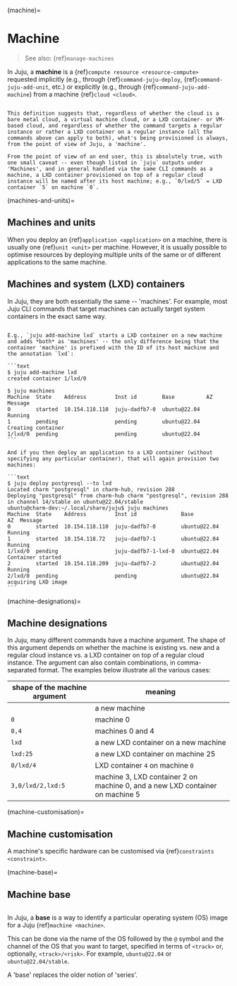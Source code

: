 (machine)=
# Machine

> See also: {ref}`manage-machines`

In Juju, a **machine** is a {ref}`compute resource <resource-compute>` requested implicitly (e.g., through {ref}`command-juju-deploy`, {ref}`command-juju-add-unit`, etc.) or explicitly (e.g., through {ref}`command-juju-add-machine`) from a machine {ref}`cloud <cloud>`.

```{important}

This definition suggests that, regardless of whether the cloud is a bare metal cloud, a virtual machine cloud, or a LXD container- or VM-based cloud, and regardless of whether the command targets a regular instance or rather a LXD container on a regular instance (all the commands above can apply to both), what's being provisioned is always, from the point of view of Juju, a 'machine'.

From the point of view of an end user, this is absolutely true, with one small caveat -- even though listed in `juju` outputs under 'Machines', and in general handled via the same CLI commands as a machine, a LXD container provisioned on top of a regular cloud instance will be named after its host machine; e.g., `0/lxd/5` = LXD container `5` on machine `0`.

```

(machines-and-units)=
## Machines and units

When you deploy an {ref}`application <application>` on a machine, there is usually one {ref}`unit <unit>` per machine. However, it is usually possible to optimise resources by deploying multiple units of the same or of different applications to the same machine.


## Machines and system (LXD) containers

In Juju, they are both essentially the same -- 'machines'.  For example, most Juju CLI commands that target machines can actually target system containers in the exact same way.


````{dropdown} Example

E.g., `juju add-machine lxd` starts a LXD container on a new machine and adds *both* as 'machines' -- the only difference being that the container 'machine' is prefixed with the ID of its host machine and the annotation `lxd`:

```text
$ juju add-machine lxd
created container 1/lxd/0

$ juju machines
Machine  State    Address         Inst id        Base          AZ  Message
0        started  10.154.118.110  juju-dadfb7-0  ubuntu@22.04      Running
1        pending                  pending        ubuntu@22.04      Creating container
1/lxd/0  pending                  pending        ubuntu@22.04
```

And if you then deploy an application to a LXD container (without specifying any particular container), that will again provision two machines:

```text
$ juju deploy postgresql --to lxd
Located charm "postgresql" in charm-hub, revision 288
Deploying "postgresql" from charm-hub charm "postgresql", revision 288 in channel 14/stable on ubuntu@22.04/stable
ubuntu@charm-dev:~/.local/share/juju$ juju machines
Machine  State    Address         Inst id              Base          AZ  Message
0        started  10.154.118.110  juju-dadfb7-0        ubuntu@22.04      Running
1        started  10.154.118.72   juju-dadfb7-1        ubuntu@22.04      Running
1/lxd/0  pending                  juju-dadfb7-1-lxd-0  ubuntu@22.04      Container started
2        started  10.154.118.209  juju-dadfb7-2        ubuntu@22.04      Running
2/lxd/0  pending                  pending              ubuntu@22.04      acquiring LXD image
```

````

(machine-designations)=
## Machine designations

In Juju, many different commands have a machine argument. The shape of this argument depends on whether the machine is existing vs. new and a regular cloud instance vs. a LXD container on top of a regular cloud instance. The argument can also contain combinations, in comma-separated format. The examples below illustrate all the various cases:

<!--
- When the machine is a regular cloud instance, the ID is numeric, e.g., `1`.
- When the machine is a LXD container provisioned on top of a regular cloud instance, the ID will take the form `<host instance ID>/lxd/<container ID>`, e.g., `0/lxd/4`.
- When the target machine does not yet exist, and thus does not yet have an ID, it is omitted.
- When the target container 'machine' does not yet exist but the target host instance does, so its ID is known, the ID will take the form `lxd:<host instance ID>`, e.g., `lxd:4`. When the target is more than one machine, the IDs can be specified at the same time, in comma-separated format. For more concreteness, some examples along with their gloss:
-->

| shape of the machine argument | meaning|
|-|-|
|  | a new machine |
|`0`| machine 0 |
|`0,4`| machines 0 and 4|
| `lxd` | a new LXD container  on a new machine |
| `lxd:25`| a new LXD container on machine 25|
| `0/lxd/4`| LXD container `4` on machine `0`|
|`3,0/lxd/2,lxd:5`| machine 3, LXD container 2 on machine 0, and a new LXD container on machine 5|

(machine-customisation)=
## Machine customisation
A machine's specific hardware can be customised via {ref}`constraints <constraint>`.

(machine-base)=
## Machine base

```{versionadded} 3.1.0
```

In Juju, a **base** is  a way to identify a particular operating system (OS) image for a Juju {ref}`machine <machine>`.

This can be done via the name of the OS followed by the `@` symbol and the channel of the OS that you want to target, specified in terms of `<track>` or, optionally, `<track>/<risk>`. For example, `ubuntu@22.04` or `ubuntu@22.04/stable`.

A 'base' replaces the older notion of 'series'.

<!--If we link to the doc on Channel https://juju.is/docs/sdk/channel , we need to specify that the notion of `branch` is not relevant here. -->


